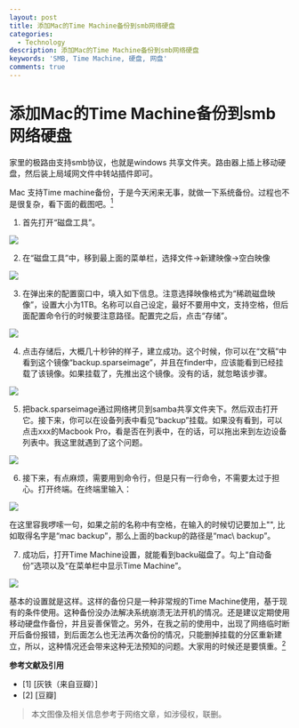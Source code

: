```yaml
---
layout: post
title: 添加Mac的Time Machine备份到smb网络硬盘
categories:
  - Technology
description: 添加Mac的Time Machine备份到smb网络硬盘
keywords: 'SMB, Time Machine, 硬盘, 网盘'
comments: true
---
```


# 添加Mac的Time Machine备份到smb网络硬盘

家里的极路由支持smb协议，也就是windows 共享文件夹。路由器上插上移动硬盘，然后装上局域网文件中转站插件即可。

Mac 支持Time machine备份，于是今天闲来无事，就做一下系统备份。过程也不是很复杂，看下面的截图吧。[<sup>1</sup>](#refer-anchor-1)

1. 首先打开“磁盘工具”。

![](https://img3.doubanio.com/view/note/l/public/p41844520.jpg)

2. 在“磁盘工具”中，移到最上面的菜单栏，选择文件->新建映像->空白映像

![](https://img3.doubanio.com/view/note/l/public/p41844551.jpg)

3. 在弹出来的配置窗口中，填入如下信息。注意选择映像格式为“稀疏磁盘映像”，设置大小为1TB。名称可以自己设定，最好不要用中文，支持空格，但后面配置命令行的时候要注意路径。配置完之后，点击“存储”。

![](https://img1.doubanio.com/view/note/l/public/p41844569.jpg)

4. 点击存储后，大概几十秒钟的样子，建立成功。这个时候，你可以在“文稿”中看到这个镜像“backup.sparseimage”，并且在finder中，应该能看到已经挂载了该镜像。如果挂载了，先推出这个镜像。没有的话，就忽略该步骤。

![](https://img3.doubanio.com/view/note/l/public/p41844863.jpg)

5. 把back.sparseimage通过网络拷贝到samba共享文件夹下。然后双击打开它。接下来，你可以在设备列表中看见“backup”挂载。如果没有看到，可以点击xxx的Macbook Pro，看是否在列表中，在的话，可以拖出来到左边设备列表中。我这里就遇到了这个问题。

![](https://img1.doubanio.com/view/note/l/public/p41846688.jpg)

6. 接下来，有点麻烦，需要用到命令行，但是只有一行命令，不需要太过于担心。打开终端。在终端里输入：

![](https://img9.doubanio.com/view/note/l/public/p41846775)

在这里容我啰嗦一句，如果之前的名称中有空格，在输入的时候切记要加上"\", 比如取得名字是“mac backup”，那么上面的backup的路径是“mac\ backup”。

7. 成功后，打开Time Machine设置，就能看到backu磁盘了。勾上“自动备份”选项以及“在菜单栏中显示Time Machine”。

![](https://img3.doubanio.com/view/note/l/public/p41847030.jpg)

基本的设置就是这样。这样的备份只是一种非常规的Time Machine使用，基于现有的条件使用。这种备份没办法解决系统崩溃无法开机的情况。还是建议定期使用移动硬盘作备份，并且妥善保管之。另外，在我之前的使用中，出现了网络临时断开后备份报错，到后面怎么也无法再次备份的情况，只能删掉挂载的分区重新建立，所以，这种情况还会带来这种无法预知的问题。大家用的时候还是要慎重。[<sup>2</sup>](#refer-anchor-2)



**参考文献及引用**

* [1] [灰铁（来自豆瓣）]
* [2] [豆瓣]

> 本文图像及相关信息参考于网络文章，如涉侵权，联删。

